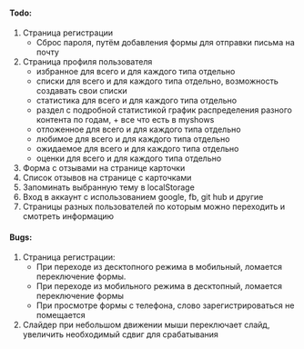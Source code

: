 #### Todo:

1. Страница регистрации
   - Сброс пароля, путём добавления формы для отправки письма на почту
2. Страница профиля пользователя
   - избранное для всего и для каждого типа отдельно
   - списки для всего и для каждого типа отдельно, возможность создавать свои списки
   - статистика для всего и для каждого типа отдельно
   - раздел с подробной статистикой график распределения разного контента по годам, + все что есть в myshows
   - отложенное для всего и для каждого типа отдельно
   - любимое для всего и для каждого типа отдельно
   - ожидаемое для всего и для каждого типа отдельно
   - оценки для всего и для каждого типа отдельно
3. Форма с отзывами на странице карточки
4. Список отзывов на странице с карточками
5. Запоминать выбранную тему в localStorage
6. Вход в аккаунт с использованием google, fb, git hub и другие
7. Страницы разных пользователей по которым можно переходить и смотреть информацию

#### Bugs:

1. Страница регистрации:
   - При переходе из десктопного режима в мобильный, ломается переключение формы.
   - При переходе из мобильного режима в десктопный, ломается переключение формы
   - При просмотре формы с телефона, слово зарегистрироваться не помещается
2. Слайдер при небольшом движении мыши переключает слайд, увеличить необходимый сдвиг для срабатывания
